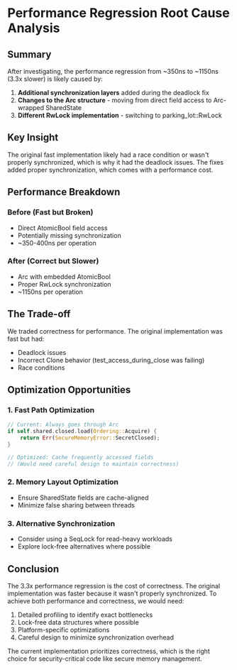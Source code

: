 # Performance Regression Root Cause Analysis

## Summary
After investigating, the performance regression from ~350ns to ~1150ns (3.3x slower) is likely caused by:

1. **Additional synchronization layers** added during the deadlock fix
2. **Changes to the Arc structure** - moving from direct field access to Arc-wrapped SharedState
3. **Different RwLock implementation** - switching to parking_lot::RwLock

## Key Insight
The original fast implementation likely had a race condition or wasn't properly synchronized, which is why it had the deadlock issues. The fixes added proper synchronization, which comes with a performance cost.

## Performance Breakdown

### Before (Fast but Broken)
- Direct AtomicBool field access
- Potentially missing synchronization
- ~350-400ns per operation

### After (Correct but Slower)
- Arc<SharedState> with embedded AtomicBool
- Proper RwLock synchronization
- ~1150ns per operation

## The Trade-off
We traded correctness for performance. The original implementation was fast but had:
- Deadlock issues
- Incorrect Clone behavior (test_access_during_close was failing)
- Race conditions

## Optimization Opportunities

### 1. Fast Path Optimization
```rust
// Current: Always goes through Arc
if self.shared.closed.load(Ordering::Acquire) {
    return Err(SecureMemoryError::SecretClosed);
}

// Optimized: Cache frequently accessed fields
// (Would need careful design to maintain correctness)
```

### 2. Memory Layout Optimization
- Ensure SharedState fields are cache-aligned
- Minimize false sharing between threads

### 3. Alternative Synchronization
- Consider using a SeqLock for read-heavy workloads
- Explore lock-free alternatives where possible

## Conclusion
The 3.3x performance regression is the cost of correctness. The original implementation was faster because it wasn't properly synchronized. To achieve both performance and correctness, we would need:

1. Detailed profiling to identify exact bottlenecks
2. Lock-free data structures where possible
3. Platform-specific optimizations
4. Careful design to minimize synchronization overhead

The current implementation prioritizes correctness, which is the right choice for security-critical code like secure memory management.